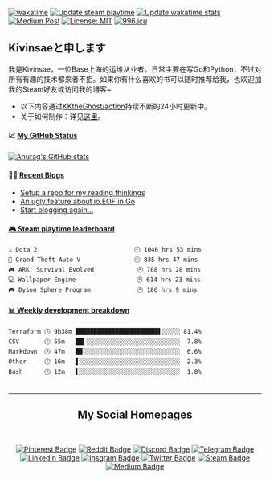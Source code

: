 [![wakatime](https://wakatime.com/badge/github/KKtheGhost/KKtheGhost.svg)](https://wakatime.com/badge/github/KKtheGhost/KKtheGhost)
[![Update steam playtime](https://github.com/KKtheGhost/KKtheGhost/actions/workflows/steam-box.yml/badge.svg?event=schedule)](https://github.com/KKtheGhost/KKtheGhost/actions/workflows/steam-box.yml)
[![Update wakatime stats](https://github.com/KKtheGhost/KKtheGhost/actions/workflows/waka-box.yml/badge.svg)](https://github.com/KKtheGhost/KKtheGhost/actions/workflows/waka-box.yml)
[![Medium Post](https://github.com/KKtheGhost/KKtheGhost/actions/workflows/blog-post-workflow.yml/badge.svg)](https://github.com/KKtheGhost/KKtheGhost/actions/workflows/blog-post-workflow.yml)
[![License: MIT](https://img.shields.io/badge/License-MIT-yellow.svg)](https://opensource.org/licenses/MIT)
[![996.icu](https://img.shields.io/badge/link-996.icu-red.svg)](https://996.icu)

## Kivinsaeと申します

我是Kivinsae，一位Base上海的运维从业者。日常主要在写Go和Python，不过对所有有趣的技术都来者不拒。如果你有什么喜欢的书可以随时推荐给我，也欢迎加我的Steam好友或访问我的博客~
- 以下内容通过[KKtheGhost/action](https://github.com/KKtheGhost/KKtheGhost/actions)持续不断的24小时更新中。
- 关于如何制作：详见[这里](https://github.com/KKtheGhost/KKtheGhost/blob/main/about.md)。

<table width="800px">
<tr valign="top" width="100%">

#### 📈 <a href="https://kivinsae.com" target="_blank">**My GitHub Status**</a>

[![Anurag's GitHub stats](https://github-readme-stats.vercel.app/api?username=KKtheGhost&theme=dark&show_icons=true)](https://github.com/anuraghazra/github-readme-stats)

#### 🏋️‍♀️ <a href="https://kivinsae.com" target="_blank">**Recent Blogs**</a>

<!-- BLOG-POST-LIST:START -->
- [Setup a repo for my reading thinkings](https://medium.com/@kivinsae/setup-a-repo-for-my-reading-thinkings-2ac10f5a50b0?source=rss-8dde2f2ab2e6------2)
- [An ugly feature about io.EOF in Go](https://medium.com/@kivinsae/an-ugly-feature-about-io-eof-in-go-3f7852fb8c73?source=rss-8dde2f2ab2e6------2)
- [Start blogging again…](https://medium.com/@kivinsae/start-blogging-again-67702dc6e82?source=rss-8dde2f2ab2e6------2)
<!-- BLOG-POST-LIST:END -->

</tr>
<tr valign="top" width="100%">

 <!-- steam-box start -->
#### <a href="https://gist.github.com/61a2fc3a8dde9ab364f668096a1ebb06" target="_blank">🎮 Steam playtime leaderboard</a>
```text
⚔️ Dota 2                           🕘 1046 hrs 53 mins
🚓 Grand Theft Auto V               🕘 835 hrs 47 mins
🎮 ARK: Survival Evolved            🕘 708 hrs 28 mins
💻 Wallpaper Engine                 🕘 614 hrs 23 mins
🎮 Dyson Sphere Program             🕘 186 hrs 9 mins
```
<!-- Powered by https://github.com/YouEclipse/steam-box . -->
<!-- steam-box end -->

</tr>
<tr valign="top" width="100%">

 <!-- waka-box start -->
#### <a href="https://gist.github.com/c1ebf23efc1552582f685138afc6c2c3" target="_blank">📊 Weekly development breakdown</a>
```text
Terraform 🕓 9h38m ███████████████████████▌░░░░░ 81.4%
CSV       🕓 55m   ██▎░░░░░░░░░░░░░░░░░░░░░░░░░░  7.8%
Markdown  🕓 47m   █▉░░░░░░░░░░░░░░░░░░░░░░░░░░░  6.6%
Other     🕓 16m   ▋░░░░░░░░░░░░░░░░░░░░░░░░░░░░  2.3%
Bash      🕓 12m   ▌░░░░░░░░░░░░░░░░░░░░░░░░░░░░  1.8%
```
<!-- Powered by https://github.com/YouEclipse/waka-box-go . -->
<!-- waka-box end -->

</tr>
</table>

---
<div align="center">

## My Social Homepages
</div>
<div align="center">
<br>

[![Pinterest Badge](https://img.shields.io/badge/@kivinsae-red?style=for-the-badge&logo=pinterest&logoColor=white)](https://www.pinterest.com/kivinsae)
[![Reddit Badge](https://img.shields.io/badge/@kivinsae-orange?style=for-the-badge&logo=reddit&logoColor=white)](https://www.reddit.com/user/kivinsae)
[![Discord Badge](https://img.shields.io/badge/@kivinsae-yellow?style=for-the-badge&logo=discord&logoColor=black)](https://discordapp.com/users/kivinsae/)
[![Telegram Badge](https://img.shields.io/badge/@kivinsae-blue?style=for-the-badge&logo=telegram&logoColor=white)](https://t.me/kivinsae)
[![LinkedIn Badge](https://img.shields.io/badge/@kivinsae-navy?style=for-the-badge&logo=linkedin&logoColor=white)](https://www.linkedin.com/in/kivinsae/)
[![Insgram Badge](https://img.shields.io/badge/@kivinsae-purple?style=for-the-badge&logo=instagram&logoColor=pink)](https://www.instagram.com/kivinsae/)
[![Twitter Badge](https://img.shields.io/badge/@kivinsae-white?style=for-the-badge&logo=twitter&logoColor=blue)](https://twitter.com/kivinsaefang)
[![Steam Badge](https://img.shields.io/badge/@kivinsae-gray?style=for-the-badge&logo=steam&logoColor=white)](https://steamcommunity.com/id/kivinsae/)
[![Medium Badge](https://img.shields.io/badge/@kivinsae-black?style=for-the-badge&logo=medium&logoColor=white)](https://kivinsae.com)

</br>
</div>
